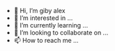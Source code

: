 - 👋 Hi, I’m giby alex
- 👀 I’m interested in ...
- 🌱 I’m currently learning ...
- 💞️ I’m looking to collaborate on ...
- 📫 How to reach me ...

<!---
gibyalexssa/gibyalexssa is a ✨ special ✨ repository because its `README.md` (this file) appears on your GitHub profile.
You can click the Preview link to take a look at your changes.
--->

